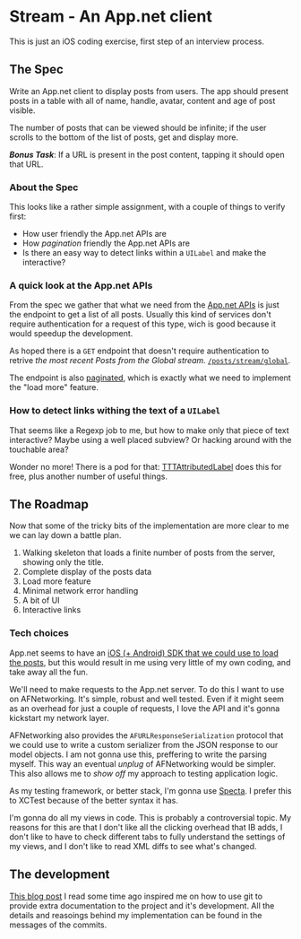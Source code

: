 # Stream - An App.net client

This is just an iOS coding exercise, first step of an interview process.

## The Spec

Write an App.net client to display posts from users. The app should present posts in a
table with all of name, handle, avatar, content and age of post visible. 

The number of posts that can be viewed should be infinite; if the user scrolls to the bottom of the list of posts, get and display more. 

_**Bonus Task**_: If a URL is present in the post content, tapping it should open that URL.

### About the Spec

This looks like a rather simple assignment, with a couple of things to verify first:

* How user friendly the App.net APIs are
* How _pagination_ friendly the App.net APIs are
* Is there an easy way to detect links within a `UILabel` and make the interactive?

### A quick look at the App.net APIs

From the spec we gather that what we need from the [App.net APIs](https://developers.app.net/reference/) is just the endpoint to get a list of all posts. Usually this kind of services don't require authentication for a request of this type, wich is good because it would speedup the development.

As hoped there is a `GET` endpoint that doesn't require authentication to retrive _the most recent Posts from the Global stream_. [`/posts/stream/global`](https://developers.app.net/reference/resources/post/streams/#retrieve-the-global-stream).

The endpoint is also [paginated](https://developers.app.net/reference/make-request/pagination/), which is exactly what we need to implement the "load more" feature.

### How to detect links withing the text of a `UILabel`

That seems like a Regexp job to me, but how to make only that piece of text interactive? Maybe using a well placed subview? Or hacking around with the touchable area? 

Wonder no more! There is a pod for that: [TTTAttributedLabel](https://github.com/mattt/TTTAttributedLabel#links-and-data-detection) does this for free, plus another number of useful things.

## The Roadmap

Now that some of the tricky bits of the implementation are more clear to me we can lay down a battle plan.

1. Walking skeleton that loads a finite number of posts from the server, showing only the title.
2. Complete display of the posts data
3. Load more feature
4. Minimal network error handling
5. A bit of UI
6. Interactive links

### Tech choices

App.net seems to have an [iOS (+ Android) SDK that we could use to load the posts](https://github.com/appdotnet/ADNKit/blob/master/ADNKit/ANKClient%2BANKPostStreams.h#L20), but this would result in me using very little of my own coding, and take away all the fun.

We'll need to make requests to the App.net server. To do this I want to use on AFNetworking. It's simple, robust and well tested. Even if it might seem as an overhead for just a couple of requests, I love the API and it's gonna kickstart my network layer.

AFNetworking also provides the `AFURLResponseSerialization` protocol that we could use to write a custom serializer from the JSON response to our model objects. I am not gonna use this, preffering to write the parsing myself. This way an eventual _unplug_ of AFNetworking would be simpler. This also allows me to _show off_ my approach to testing application logic.

As my testing framework, or better stack, I'm gonna use [Specta](https://github.com/specta/specta). I prefer this to XCTest because of the better syntax it has.

I'm gonna do all my views in code. This is probably a controversial topic. My reasons for this are that I don't like all the clicking overhead that IB adds, I don't like to have to check different tabs to fully understand the settings of my views, and I don't like to read XML diffs to see what's changed.

## The development

[This blog post](http://mislav.uniqpath.com/2014/02/hidden-documentation/) I read some time ago inspired me on how to use git to provide extra documentation to the project and it's development. All the details and reasoings behind my implementation can be found in the messages of the commits.